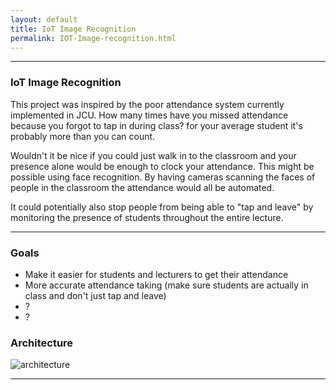 ```yaml
---
layout: default
title: IoT Image Recognition
permalink: IOT-Image-recognition.html
---
```


---

### IoT Image Recognition
This project was inspired by the poor attendance system currently implemented in JCU. How many times have you missed attendance because you forgot to tap in during class? for your average student it's probably more than you can count.

Wouldn't it be nice if you could just walk in to the classroom and your presence alone would be enough to clock your attendance.
This might be possible using face recognition. By having cameras scanning the faces of people in the classroom the attendance would all be automated. 

It could potentially also stop people from being able to "tap and leave" by monitoring the presence of students throughout the entire lecture.


---

### Goals

- Make it easier for students and lecturers to get their attendance
- More accurate attendance taking (make sure students are actually in class and don't just tap and leave)
- ?
- ?

### Architecture


![architecture](https://lh3.googleusercontent.com/1m_z_u2Nb2sScaBKGQCHYIhL8DEQDdOqW42sDKLSDn9H5Y-IXIBHtiFyqUK_3RQxGu2dOk8hzjdSgXwYftjt114xH3ug-z25gKFGsdTFS18dFkA5PaX6ihrhyRCgSNE8KYeROzT0hF8UtKemF4xamH5Z_vYBN1cg2UPI6nlFEfyG6TAZp8NpX-NeDqH3A-AOWWp3qQOivC_5faGzupxeu1NZRWT9S5KgylrnZOzY25v1VlSmk-v75j4v3kX4-w4SnrVBOa9mN5fEIMz0pwViVz7bA268yJyJMKjulvMFkXoI7kH445_r52Dj_vPlhWvcJ0CSgBlaFalUhnBvHZ9zNROFbTD1KydG2Ow-HH4i96SiBnhdlAKaAmw0SAfBmVpSyNwVE5q_9xXYTW6nhUkzwAek45ulkyhwGtnInvqwQ5HqIyRVpeaxC0d_ro3kdR0mx2YgvNe8wSiJbDKjFt1200SaZq0Yw2RzSUZfsEGg-_CuJwNzkgOXSbhq0OIAoQbsL4bkYTv5MItAeyfkjhay7reH9J-fHrd-4cT7-k9PIgk15wnOOKcgQMK0wWJ59scUREqOiaMXLweUvychTNbRtG8i1bPcQHV5VUULrYbvux7BnUecBaEiaPn4n7NJRup6f3iCHUQ3_KSRRFjStg=w1056-h645-no)


---
